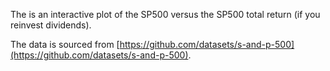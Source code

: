 The is an interactive plot of the SP500 versus the SP500 total return (if you reinvest dividends).

The data is sourced from [https://github.com/datasets/s-and-p-500](https://github.com/datasets/s-and-p-500).
